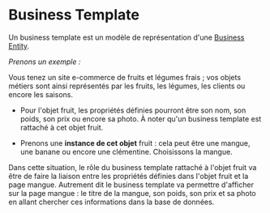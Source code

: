 # Business Template

Un business template est un modèle de représentation d'une [Business Entity](business-entity).

 *Prenons un exemple :*

Vous tenez un site e-commerce de fruits et légumes frais ; vos objets métiers sont ainsi représentés par les fruits, les légumes, les clients ou encore les saisons.

- Pour l'objet fruit, les propriétés définies pourront être son nom, son poids, son prix ou encore sa photo. À noter qu'un business template est rattaché à cet objet fruit.


- Prenons une **instance de cet objet** fruit : cela peut être une mangue, une banane ou encore une clémentine. Choisissons la mangue.

Dans cette situation, le rôle du business template rattaché à l'objet fruit va être de faire la liaison entre les propriétés définies dans l'objet fruit et la page mangue. Autrement dit le business template va permettre d'afficher sur la page mangue : le titre de la mangue, son poids, son prix et sa photo en allant chercher ces informations dans la base de données.